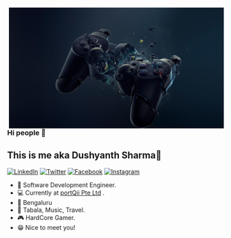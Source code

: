 <p align="center">
<img src="https://github.com/dushyntSharma/dushyntSharma/blob/master/header.jpg" width="500" alt="iComics on an iPhone XS Max" align="right" />
</p>

### Hi people 👋
## This is me aka Dushyanth Sharma🤔

<p align="left">
<a href="https://www.linkedin.com/in/shreevatsa-ms-03971616b/">
<img src="https://img.shields.io/badge/-LinkedIn-%233781da" alt="LinkedIn"/></a> 
<a href="https://twitter.com/dushynt_sharma">
<img src="https://img.shields.io/badge/-Twitter-%231DA1F2" alt="Twitter" /></a> 
<a href="https://www.facebook.com/dushyntSharma07/">
<img src="https://img.shields.io/badge/-Facebook-blue" alt="Facebook" /></a> 
<a href="https://www.instagram.com/dushynt_sharma">
<img src="https://img.shields.io/badge/-Instagram-%23eb13a5" alt="Instagram" /></a> 

</p>

* 📱 Software Development Engineer.
* 💻 Currently at [portQii Pte Ltd](https://www.portqii.com/) .
* 🎪 Bengaluru
* 🥁 Tabala, Music, Travel.
* 🎮 HardCore Gamer.
* 😁 Nice to meet you!
